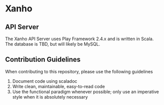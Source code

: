 # Xanho

## API Server
The Xanho API Server uses Play Framework 2.4.x and is written in Scala.  The database is TBD, but will likely be MySQL.

## Contribution Guidelines
When contributing to this repository, please use the following guidelines
1. Document code using scaladoc
2. Write clean, maintainable, easy-to-read code
3. Use the functional paradigm whenever possible; only use an imperative style when it is absolutely necessary